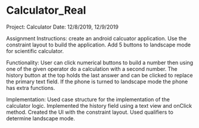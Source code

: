 # Calculator_Real

Project: Calculator Date: 12/8/2019, 12/9/2019

Assignment Instructions: create an android calcuator application. Use the constraint layout to build the application. Add 5 buttons to landscape mode for scientific calculator.

Functionality: User can click numerical buttons to build a number then using one of the given operator do a calculation with a 
second number. The history button at the top holds the last answer and can be clicked to replace the primary text field. If the phone is turned to landscape mode the phone has extra functions.

Implementation: Used case structure for the implementation of the calculator logic. Implemented the history field using a text view and onClick method. Created the UI with the constraint layout. Used qualifiers to determine landscape mode.
